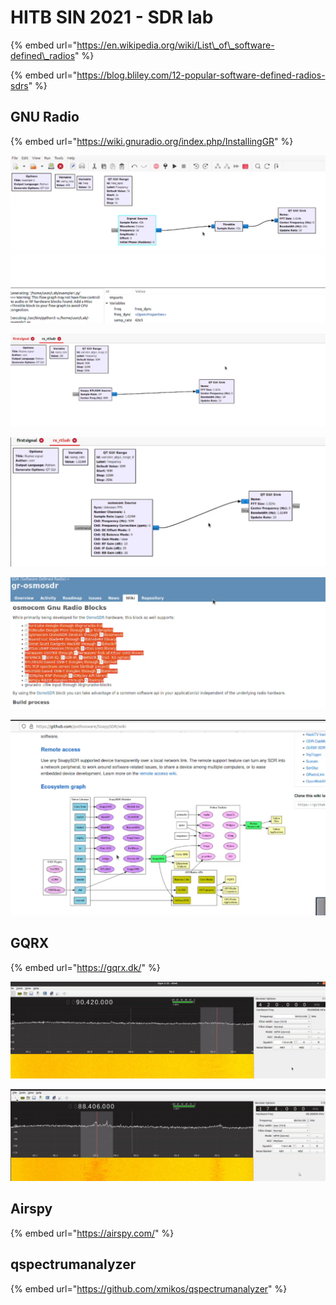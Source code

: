 # HITB SIN 2021 - SDR lab

{% embed url="https://en.wikipedia.org/wiki/List\_of\_software-defined\_radios" %}

{% embed url="https://blog.bliley.com/12-popular-software-defined-radios-sdrs" %}

## GNU Radio

{% embed url="https://wiki.gnuradio.org/index.php/InstallingGR" %}

![](../.gitbook/assets/image%20%289%29.png)

![](../.gitbook/assets/image%20%2811%29.png)

![](../.gitbook/assets/image%20%285%29.png)

![](../.gitbook/assets/image%20%286%29.png)

![](../.gitbook/assets/image%20%2810%29.png)

## GQRX

{% embed url="https://gqrx.dk/" %}

![](../.gitbook/assets/image%20%288%29.png)

![](../.gitbook/assets/image%20%2812%29.png)

## Airspy

{% embed url="https://airspy.com/" %}

## qspectrumanalyzer

{% embed url="https://github.com/xmikos/qspectrumanalyzer" %}



